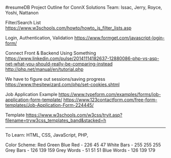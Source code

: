 #resumeDB Project Outline for ConnX Solutions
Team: Issac, Jerry, Royce, Yoshi, Nattanon

Filter/Search List
https://www.w3schools.com/howto/howto_js_filter_lists.asp

Login, Authentication, Validation
https://www.formget.com/javascript-login-form/

Connect Front & Backend Using Something
https://www.linkedin.com/pulse/20141114182637-12880086-php-vs-asp-net-what-you-should-really-be-comparing-instead
http://php.net/manual/en/tutorial.php

We have to figure out sessions/saving progress
https://www.thesitewizard.com/php/set-cookies.shtml

Job Application Example
https://www.typeform.com/examples/forms/job-application-form-template/
https://www.123contactform.com/free-form-templates/Job-Application-Form-224445/

Template
https://www.w3schools.com/w3css/tryit.asp?filename=tryw3css_templates_band&stacked=h

---------------------------------------

To Learn: HTML, CSS, JavaScript, PHP, 

Color Scheme:
Red Green Blue
Red - 226 45 47
White Bars - 255 255 255
Grey Bars - 126 139 159
Grey Words - 51 51 51
Blue Words - 126 139 179
